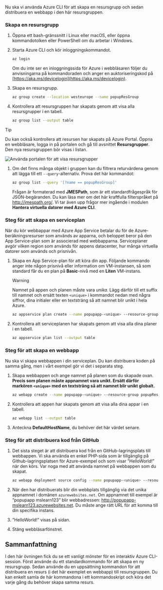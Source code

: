 Nu ska vi använda Azure CLI för att skapa en resursgrupp och sedan distribuera en webbapp i den här resursgruppen. 

### <a name="create-a-resource-group"></a>Skapa en resursgrupp

1. Öppna ett bash-gränssnitt i Linux eller macOS, eller öppna kommandotolken eller PowerShell om du arbetar i Windows.

1. Starta Azure CLI och kör inloggningskommandot.

    ```bash
    az login
    ```
    Om du inte ser en inloggningssida för Azure i webbläsaren följer du anvisningarna på kommandoraden och anger en auktoriseringskod på [https://aka.ms/devicelogin](https://aka.ms/devicelogin).

1. Skapa en resursgrupp.

    ```bash
    az group create --location westeurope --name popupResGroup
    ```

1. Kontrollera att resursgruppen har skapats genom att visa alla resursgrupper i en tabell.

    ```bash
    az group list --output table
    ```

> [!TIP]
> Du kan också kontrollera att resursen har skapats på Azure Portal. Öppna en webbläsare, logga in på portalen och gå till avsnittet **Resursgrupper**. Den nya resursgruppen bör visas i listan.
> 
> ![Använda portalen för att visa resursgrupper](../media-drafts/5-listing-resource-groups.png)

1. Om det finns många objekt i gruppen kan du filtrera returvärdena genom att lägga till ett `--query`-alternativ. Prova det här kommandot:

    ```bash
    az group list --query '[?name == popupResGroup]'
    ```

    Frågan är formaterad med **JMESPath**, som är ett standardfrågespråk för JSON-begäranden. Du kan läsa mer om det här kraftfulla filterspråket på <http://jmespath.org/>. Vi tar även upp frågor mer ingående i modulen **Hantera virtuella datorer med Azure CLI**.

### <a name="steps-to-create-a-service-plan"></a>Steg för att skapa en serviceplan

När du kör webbappar med Azure App Service betalar du för de Azure-beräkningsresurser som används av apparna, och beloppet beror på den App Service-plan som är associerad med webbapparna. Serviceplaner avgör vilken region som används för appens datacenter, hur många virtuella datorer som används och prisnivån.

1. Skapa en App Service-plan för att köra din app. Följande kommando anger inte någon prisnivå eller information om VM-instansen, så som standard får du en plan på **Basic**-nivå med en **Liten** VM-instans.

    > [!WARNING]
    > Namnet på appen och planen måste vara _unika_. Lägg därför till ett suffix till namnet och ersätt texten `<unique>` i kommandot nedan med några siffror, dina initialer eller en textsträng så att namnet blir unikt i hela Azure. 

    ```bash
    az appservice plan create --name popupapp-<unique> --resource-group popupResGroup --location westeurope
    ```

1. Kontrollera att serviceplanen har skapats genom att visa alla dina planer i en tabell.

    ```bash
    az appservice plan list --output table
    ```

### <a name="steps-to-create-a-web-app"></a>Steg för att skapa en webbapp

Nu ska vi skapa webbappen i din serviceplan. Du kan distribuera koden på samma gång, men i vårt exempel gör vi det i separata steg.

1. Skapa webbappen och ange namnet på planen som du skapade ovan. **Precis som planen måste appnamnet vara unikt. Ersätt därför markören `<unique>` med en textsträng så att namnet blir unikt globalt.**
    ```bash
    az webapp create --name popupapp-<unique> --resource-group popupResGroup --plan popupapp-<unique>
    ```

1. Kontrollera att appen har skapats genom att visa alla dina appar i en tabell.

    ```bash
    az webapp list --output table
    ```

1. Anteckna **DefaultHostName**, du behöver det här värdet senare.

### <a name="steps-to-deploy-code-from-github"></a>Steg för att distribuera kod från GitHub

1. Det sista steget är att distribuera kod från en GitHub-lagringsplats till webbappen. Vi ska använda en enkel PHP-sida som är tillgänglig på Github-lagringsplatsen för Azure-exempel och som visar ”HelloWorld!” när den körs. Var noga med att använda namnet på webbappen som du skapat.

    ```bash
    az webapp deployment source config --name popupapp-<unique> --resource-group popupResGroup --repo-url "https://github.com/Azure-Samples/php-docs-hello-world" --branch master --manual-integration
    ```

1. När den har distribuerats blir din webbplats tillgänglig via det unika appnamnet i domänen `azurewebsites.net`. Om appnamnet till exempel är ”popupapp mslearn123” blir webbadressen: <http://popupapp-mslearn123.azurewebsites.net>. Du måste ange rätt URL för att komma till din specifika instans.

1. ”HelloWorld!” visas på sidan.

1. Stäng webbläsarfönstret.

## <a name="summary"></a>Sammanfattning

I den här övningen fick du se ett vanligt mönster för en interaktiv Azure CLI-session. Först använde du ett standardkommando för att skapa en ny resursgrupp. Sedan använde du en uppsättning kommandon för att distribuera en resurs (i det här exemplet en webbapp) till resursgruppen. Du kan enkelt samla de här kommandona i ett kommandoskript och köra det varje gång du behöver skapa samma resurs.
